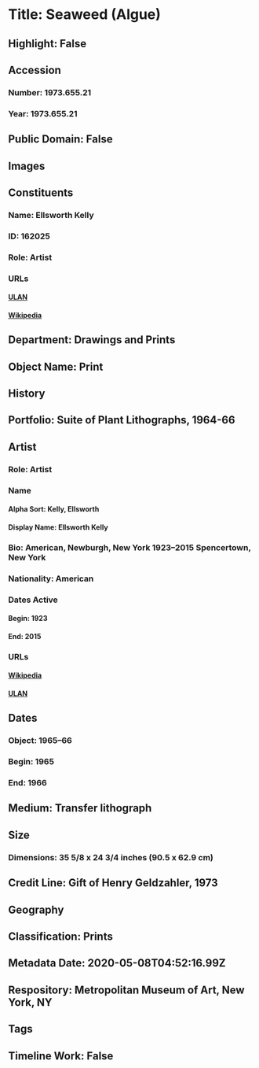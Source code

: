 # Title: Seaweed (Algue)
## Highlight: False
## Accession
### Number: 1973.655.21
### Year: 1973.655.21
## Public Domain: False
## Images
## Constituents
### Name: Ellsworth Kelly
### ID: 162025
### Role: Artist
### URLs
#### [ULAN](http://vocab.getty.edu/page/ulan/500004975)
#### [Wikipedia](https://www.wikidata.org/wiki/Q544899)
## Department: Drawings and Prints
## Object Name: Print
## History
## Portfolio: Suite of Plant Lithographs, 1964-66
## Artist
### Role: Artist
### Name
#### Alpha Sort: Kelly, Ellsworth
#### Display Name: Ellsworth Kelly
### Bio: American, Newburgh, New York 1923–2015 Spencertown, New York
### Nationality: American
### Dates Active
#### Begin: 1923
#### End: 2015
### URLs
#### [Wikipedia](https://www.wikidata.org/wiki/Q544899)
#### [ULAN](http://vocab.getty.edu/page/ulan/500004975)
## Dates
### Object: 1965–66
### Begin: 1965
### End: 1966
## Medium: Transfer lithograph
## Size
### Dimensions: 35 5/8 x 24 3/4 inches (90.5 x 62.9 cm)
## Credit Line: Gift of Henry Geldzahler, 1973
## Geography
## Classification: Prints
## Metadata Date: 2020-05-08T04:52:16.99Z
## Respository: Metropolitan Museum of Art, New York, NY
## Tags
## Timeline Work: False